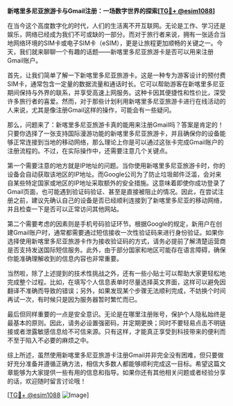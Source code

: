 **新喀里多尼亚旅游卡与Gmail注册：一场数字世界的探索[[TG💪+ @esim1088](https://t.me/s/esim1088)]**

在当今这个高度数字化的时代，人们的生活离不开互联网。无论是工作、学习还是娱乐，网络已经成为我们不可或缺的一部分。而对于旅行者来说，拥有一张适合当地网络环境的SIM卡或电子SIM卡（eSIM），更是让旅程更加顺畅的关键之一。今天，我们就来聊聊一个有趣的话题——新喀里多尼亚旅游卡是否可以用来注册Gmail账户。

首先，让我们简单了解一下新喀里多尼亚旅游卡。这是一种专为游客设计的预付费SIM卡，通常包含一定量的数据流量和通话时长。它可以帮助游客在新喀里多尼亚期间保持与外界的联系，并享受高速上网服务。这种卡因其便捷性和性价比，深受许多旅行者的喜爱。然而，对于那些计划利用新喀里多尼亚旅游卡进行在线活动的人来说，尤其是像注册Gmail这样的操作，可能会有一些疑问。

那么，问题来了：新喀里多尼亚旅游卡真的能用来注册Gmail吗？答案是肯定的！只要你选择了一张支持国际漫游功能的新喀里多尼亚旅游卡，并且确保你的设备能够正常连接到当地的移动网络，那么理论上你是可以通过这张卡完成Gmail账户的注册流程的。不过，在实际操作中，还需要注意几个关键点。

第一个需要注意的地方就是IP地址的问题。当你使用新喀里多尼亚旅游卡时，你的设备会自动获取该地区的IP地址。而Google公司为了防止垃圾邮件泛滥，会对来自某些特定国家或地区的IP地址采取额外的安全措施。这意味着即使你成功登录了Gmail页面，也可能遇到验证码验证、甚至是直接被阻止的情况。因此，在尝试注册之前，建议先确认自己的设备是否已经顺利连接到了新喀里多尼亚的移动网络，并且检查一下是否可以正常访问其他网站。

第二个需要考虑的因素则是手机号码验证环节。根据Google的规定，新用户在创建Gmail账户时，通常都需要通过短信接收一次性验证码来进行身份验证。如果你选择使用新喀里多尼亚旅游卡作为接收验证码的方式，请务必提前了解清楚运营商是否支持发送国际短信服务。此外，由于部分国家和地区可能存在语言障碍，确保你能准确理解收到的信息内容也非常重要。

当然啦，除了上述提到的技术性挑战之外，还有一些小贴士可以帮助大家更轻松地完成整个过程。比如，在填写个人信息表单时尽量选择英文界面，这样可以避免因翻译不准确而导致的错误；另外，如果发现某个步骤无法顺利完成，不妨换个时间再试一次，有时候只是因为服务器暂时繁忙而已。

最后但同样重要的一点是安全意识。无论是在哪里注册账号，保护个人隐私始终是最基本的原则。因此，请务必设置强密码，并定期更换；同时不要轻易点击不明链接或者泄露敏感信息给不可信来源。只有这样，才能真正享受到科技带来的便利而不至于陷入不必要的麻烦之中。

综上所述，虽然使用新喀里多尼亚旅游卡注册Gmail并非完全没有困难，但只要做好充分准备并遵循正确方法，相信大多数人都能够顺利完成这一目标。希望这篇文章能够为大家提供一些有用的信息和指导。如果你还有其他相关问题或者经验分享的话，欢迎随时留言讨论哦！

[[TG💪+ @esim1088](https://t.me/s/esim1088) ![Image](https://i.postimg.cc/4NQfJmqS/Snipaste-2025-05-13-00-14-12.png)]